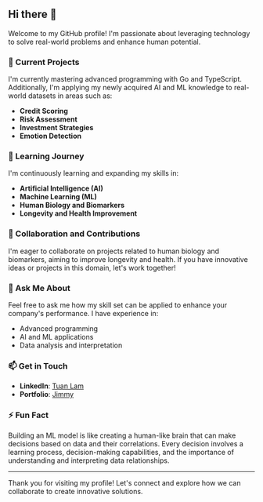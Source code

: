 ## Hi there 👋

Welcome to my GitHub profile! I'm passionate about leveraging technology to solve real-world problems and enhance human potential.

### 🔭 Current Projects

I'm currently mastering advanced programming with Go and TypeScript. Additionally, I'm applying my newly acquired AI and ML knowledge to real-world datasets in areas such as:

- **Credit Scoring**
- **Risk Assessment**
- **Investment Strategies**
- **Emotion Detection**

### 🌱 Learning Journey

I'm continuously learning and expanding my skills in:

- **Artificial Intelligence (AI)**
- **Machine Learning (ML)**
- **Human Biology and Biomarkers**
- **Longevity and Health Improvement**

### 👯 Collaboration and Contributions

I'm eager to collaborate on projects related to human biology and biomarkers, aiming to improve longevity and health. If you have innovative ideas or projects in this domain, let's work together!

### 💬 Ask Me About

Feel free to ask me how my skill set can be applied to enhance your company's performance. I have experience in:

- Advanced programming
- AI and ML applications
- Data analysis and interpretation

### 📫 Get in Touch

- **LinkedIn**: [Tuan Lam](www.linkedin.com/in/minhtuann)
- **Portfolio**: [Jimmy](https://portfolio-v1-puce-eta.vercel.app/)

### ⚡ Fun Fact

Building an ML model is like creating a human-like brain that can make decisions based on data and their correlations. Every decision involves a learning process, decision-making capabilities, and the importance of understanding and interpreting data relationships.

---

Thank you for visiting my profile! Let's connect and explore how we can collaborate to create innovative solutions.
